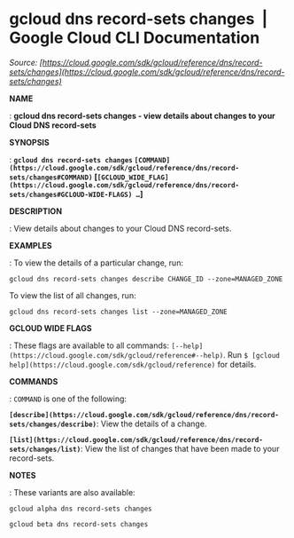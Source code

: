 # gcloud dns record-sets changes  |  Google Cloud CLI Documentation

*Source: [https://cloud.google.com/sdk/gcloud/reference/dns/record-sets/changes](https://cloud.google.com/sdk/gcloud/reference/dns/record-sets/changes)*

**NAME**

: **gcloud dns record-sets changes - view details about changes to your Cloud DNS record-sets**

**SYNOPSIS**

: **`gcloud dns record-sets changes` `[COMMAND](https://cloud.google.com/sdk/gcloud/reference/dns/record-sets/changes#COMMAND)` [`[GCLOUD_WIDE_FLAG](https://cloud.google.com/sdk/gcloud/reference/dns/record-sets/changes#GCLOUD-WIDE-FLAGS) …`]**

**DESCRIPTION**

: View details about changes to your Cloud DNS record-sets.

**EXAMPLES**

: To view the details of a particular change, run:

```
gcloud dns record-sets changes describe CHANGE_ID --zone=MANAGED_ZONE
```

To view the list of all changes, run:

```
gcloud dns record-sets changes list --zone=MANAGED_ZONE
```

**GCLOUD WIDE FLAGS**

: These flags are available to all commands: `[--help](https://cloud.google.com/sdk/gcloud/reference#--help)`.
Run `$ [gcloud help](https://cloud.google.com/sdk/gcloud/reference)` for details.

**COMMANDS**

: ``COMMAND`` is one of the following:

**`[describe](https://cloud.google.com/sdk/gcloud/reference/dns/record-sets/changes/describe)`**:
View the details of a change.

**`[list](https://cloud.google.com/sdk/gcloud/reference/dns/record-sets/changes/list)`**:
View the list of changes that have been made to your record-sets.

**NOTES**

: These variants are also available:

```
gcloud alpha dns record-sets changes
```

```
gcloud beta dns record-sets changes
```